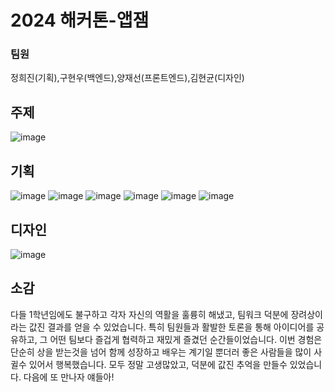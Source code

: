 # 2024  해커톤-앱잼

### 팀원 
정희진(기획),구현우(백엔드),양재선(프론트엔드),김현균(디자인)


## 주제 
![image](https://github.com/user-attachments/assets/a4ea561b-c691-4bed-8690-291c01bbac37)

## 기획

![image](https://github.com/user-attachments/assets/3d008bd1-d2e8-4a88-a4aa-12538f1ec784)
![image](https://github.com/user-attachments/assets/0407c225-813e-439a-8b83-4ec51fa6755b)
![image](https://github.com/user-attachments/assets/f5ab735f-d399-47e5-8934-5ba4ef18e787)
![image](https://github.com/user-attachments/assets/f6ee2ead-7c17-4ff9-aae6-6cd249100e83)
![image](https://github.com/user-attachments/assets/da2cb57e-268b-4af9-8ee1-7fe9a9a5d9f4)
![image](https://github.com/user-attachments/assets/bef97b88-f061-4ae3-a085-49ffa557b726)


## 디자인

![image](https://github.com/user-attachments/assets/af1f28a5-d5f1-4b29-a518-23914d5eb104)

## 소감



다들 1학년임에도 불구하고 각자 자신의 역활을 훌륭히 해냈고, 팀워크 덕분에 장려상이라는 값진 결과를 얻을 수 있었습니다.
특히 팀원들과 활발한 토론을 통해 아이디어를 공유하고, 그 어떤 팀보다 즐겁게 협력하고 재밌게 즐겼던 순간들이었습니다.
이번 경험은 단순히 상을 받는것을 넘어 함께 성장하고 배우는 계기일 뿐더러 좋은 사람들을 많이 사귈수 있어서 행복했습니다.
모두 정말 고생많았고, 덕분에 값진 추억을 만들수 있었습니다. 다음에 또 만나자 얘들아!
</br>
</br>

